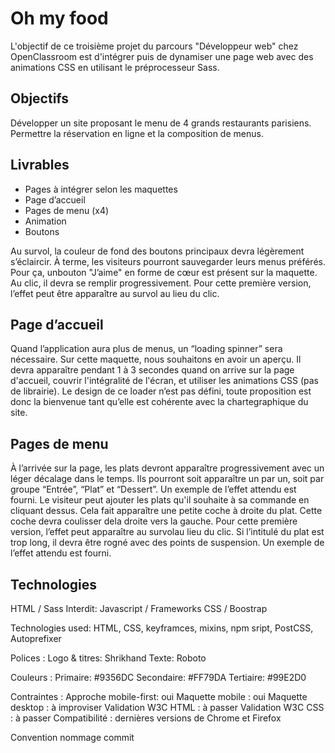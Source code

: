 # Oh my food

L'objectif de ce troisième projet du parcours "Développeur web" chez OpenClassroom est d'intégrer puis de dynamiser une page web avec des animations CSS en utilisant le préprocesseur Sass.

## Objectifs

Développer un site proposant le menu de 4 grands restaurants parisiens.
Permettre la réservation en ligne et la composition de menus.

## Livrables

- Pages à intégrer selon les maquettes
- Page d’accueil
- Pages de menu (x4)
- Animation
- Boutons

Au survol, la couleur de fond des boutons principaux devra légèrement s’éclaircir.
À terme, les visiteurs pourront sauvegarder leurs menus préférés. Pour ça, unbouton "J’aime" en forme de cœur est présent sur la maquette. Au clic, il devra se remplir progressivement. Pour cette première version, l’effet peut être apparaître au survol au lieu du clic.

## Page d’accueil

Quand l’application aura plus de menus, un “loading spinner” sera nécessaire. Sur cette maquette, nous souhaitons en avoir un aperçu. Il devra apparaître pendant 1 à 3 secondes quand on arrive sur la page d'accueil, couvrir l'intégralité de l'écran, et utiliser les animations CSS (pas de librairie). Le design de ce loader n’est pas défini, toute proposition est donc la bienvenue tant qu’elle est cohérente avec la chartegraphique du site.

## Pages de menu

À l’arrivée sur la page, les plats devront apparaître progressivement avec un léger décalage dans le temps. Ils pourront soit apparaître un par un, soit par groupe “Entrée”, “Plat” et “Dessert”. Un exemple de l’effet attendu est fourni.
Le visiteur peut ajouter les plats qu'il souhaite à sa commande en cliquant dessus. Cela fait apparaître une petite coche à droite du plat. Cette coche devra coulisser dela droite vers la gauche. Pour cette première version, l’effet peut apparaître au survolau lieu du clic. Si l’intitulé du plat est trop long, il devra être rogné avec des points de suspension. Un exemple de l’effet attendu est fourni.

## Technologies

HTML / Sass
Interdit: Javascript / Frameworks CSS / Boostrap

Technologies used:
HTML, CSS, keyframces, mixins, npm sript, PostCSS, Autoprefixer

Polices :
Logo & titres: Shrikhand
Texte: Roboto

Couleurs :
Primaire: #9356DC
Secondaire: #FF79DA
Tertiaire: #99E2D0

Contraintes :
Approche mobile-first: oui
Maquette mobile : oui
Maquette desktop : à improviser
Validation W3C HTML : à passer
Validation W3C CSS : à passer
Compatibilité : dernières versions de Chrome et Firefox

Convention nommage commit

